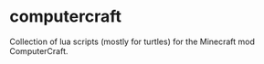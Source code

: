 # computercraft
Collection of lua scripts (mostly for turtles) for the Minecraft mod ComputerCraft.
